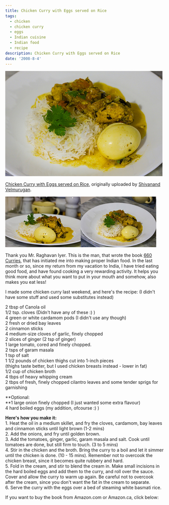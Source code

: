 ```yaml
---
title: Chicken Curry with Eggs served on Rice
tags:
  - chicken
  - chicken curry
  - eggs
  - Indian cuisine
  - Indian food
  - recipe
description: Chicken Curry with Eggs served on Rice
date: '2008-8-4'
---
```


[![](/images/2734109966_379e159639.jpg)][0]

[Chicken Curry with Eggs served on Rice][1], originally uploaded by [Shivanand Velmurugan][2].

[![Chicken Curry with Eggs served on Rice #3](/images/2734113074_e1aae30006_m.jpg)][3][![Chicken Curry with Eggs served on Rice #1](/images/2733270027_e97f33d54f_m.jpg)][4]

Thank you Mr. Raghavan Iyer. This is the man, that wrote the book [660 Curries][5], that has initiated me into making proper Indian food. In the last month or so, since my return from my vacation to India, I have tried eating good food, and have found cooking a very rewarding activity. It helps you think more about what you want to put in your mouth and somehow, also makes you eat less!

I made some chicken curry last weekend, and here's the recipe: (I didn't have some stuff and used some substitutes instead)

2 tbsp of Canola oil  
1/2 tsp. cloves (Didn't have any of these :) )  
4 green or white cardamom pods (I didn't use any though)  
2 fresh or dried bay leaves  
2 cinnamon sticks  
4 medium-size cloves of garlic, finely chopped  
2 slices of ginger (2 tsp of ginger)  
1 large tomato, cored and finely chopped.  
2 tsps of garam masala  
1 tsp of salt  
1 1/2 pounds of chicken thighs cut into 1-inch pieces  
(thighs taste better, but I used chicken breasts instead - lower in fat)  
1/2 cup of chicken broth  
4 tbps of heavy whipping cream  
2 tbps of fresh, finely chopped cilantro leaves and some tender sprigs for garnishing

**Optional:  
**1 large onion finely chopped (I just wanted some extra flavour)  
4 hard boiled eggs (my addition, ofcourse :) )

**Here's how you make it:**  
1\. Heat the oil in a medium skillet, and fry the cloves, cardamom, bay leaves and cinnamon sticks until light brown (1-2 mins)  
2\. Add the onions, and fry until golden brown.  
3\. Add the tomatoes, ginger, garlic, garam masala and salt. Cook until tomatoes are done, but still firm to touch. (3 to 5 mins)  
4\. Stir in the chicken and the broth. Bring the curry to a boil and let it simmer until the chicken is done. (10 - 15 mins). Remember not to overcook the chicken breast, since it becomes quite rubbery and hard.  
5\. Fold in the cream, and stir to blend the cream in. Make small incisions in the hard boiled eggs and add them to the curry, and roll over the sauce. Cover and allow the curry to warm up again. Be careful not to overcook after the cream, since you don't want the fat in the cream to separate.  
6\. Serve the curry with the eggs over a bed of steaming white basmati rice.

If you want to buy the book from Amazon.com or Amazon.ca, click below:


[0]: http://www.flickr.com/photos/shvelmur/2734109966/ "photo sharing"
[1]: http://www.flickr.com/photos/shvelmur/2734109966/
[2]: http://www.flickr.com/people/shvelmur/
[3]: http://www.flickr.com/photos/shvelmur/2734113074/ "Chicken Curry with Eggs served on Rice #3 by Shivanand Velmurugan, on Flickr"
[4]: http://www.flickr.com/photos/shvelmur/2733270027/ "Chicken Curry with Eggs served on Rice #1 by Shivanand Velmurugan, on Flickr"
[5]: http://www.amazon.com/gp/product/0761148558?ie=UTF8&tag=shvelmurcom-20&linkCode=as2&camp=1789&creative=9325&creativeASIN=0761148558"